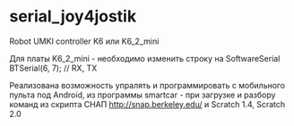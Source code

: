 # serial_joy4jostik
Robot UMKI controller K6 или K6_2_mini

Для платы K6_2_mini - необходимо изменить строку  на
SoftwareSerial BTSerial(6, 7); // RX, TX

Реализована возможность упралять и программировать с мобильного пульта под Android, из программы smartcar - при загрузке и разбору команд из скрипта СНАП http://snap.berkeley.edu/ и Scratch 1.4, Scratch 2.0
